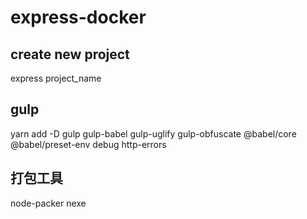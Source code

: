 # express-docker

## create new project
express project_name

## gulp
yarn add -D gulp gulp-babel gulp-uglify gulp-obfuscate @babel/core @babel/preset-env debug http-errors

## 打包工具
node-packer
nexe
